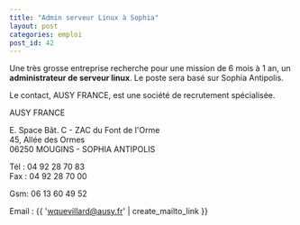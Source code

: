 ```yaml
---
title: "Admin serveur Linux à Sophia"
layout: post
categories: emploi
post_id: 42
---
```

Une très grosse entreprise recherche pour une mission de 6 mois à 1 an, un **administrateur de serveur linux**. Le poste sera basé sur Sophia Antipolis.

Le contact, AUSY FRANCE, est une société de recrutement spécialisée. 


AUSY FRANCE

E. Space  Bât. C - ZAC du Font de l'Orme  
45, Allée des Ormes  
06250 MOUGINS - SOPHIA ANTIPOLIS

Tél :  04 92 28 70 83  
Fax : 04 92 28 70 00

Gsm: 06 13 60 49 52 

Email : {{ 'wquevillard@ausy.fr' | create_mailto_link }}